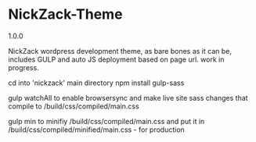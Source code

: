 # NickZack-Theme

1.0.0

NickZack wordpress development theme, as bare bones as it can be, includes GULP and auto JS deployment based on page url. work in progress.


cd into 'nickzack' main directory
npm install gulp-sass

gulp watchAll to enable browsersync and make live site sass changes that compile to /build/css/compiled/main.css

gulp min  to minifiy /build/css/compiled/main.css and put it in /build/css/compiled/minified/main.css - for production 
